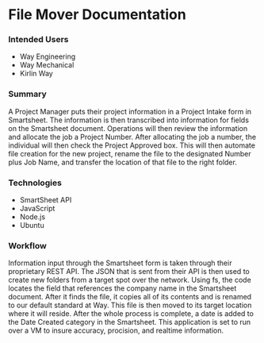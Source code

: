 # File Mover Documentation

### Intended Users

* Way Engineering
* Way Mechanical
* Kirlin Way

### Summary

A Project Manager puts their project information in a Project Intake form in Smartsheet. The information is then transcribed into information for fields on the Smartsheet document. Operations will then review the information and allocate the job a Project Number. After allocating the job a number, the individual will then check the Project Approved box. This will then automate file creation for the new project, rename the file to the designated Number plus Job Name, and transfer the location of that file to the right folder. 

### Technologies
* SmartSheet API
* JavaScript
* Node.js 
* Ubuntu 

### Workflow

Information input through the Smartsheet form is taken through their proprietary REST API. The JSON that is sent from their API is then used to create new folders from a target spot over the network. Using fs, the code locates the field that references the company name in the Smartsheet document. After it finds the file, it copies all of its contents and is renamed to our default standard at Way. This file is then moved to its target location where it will reside. After the whole process is complete, a date is added to the Date Created category in the Smartsheet. This application is set to run over a VM to insure accuracy, procision, and realtime information. 
